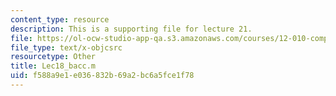 ```yaml
---
content_type: resource
description: This is a supporting file for lecture 21.
file: https://ol-ocw-studio-app-qa.s3.amazonaws.com/courses/12-010-computational-methods-of-scientific-programming-fall-2011/f588a9e1e036832b69a2bc6a5fce1f78_Lec18_bacc.m
file_type: text/x-objcsrc
resourcetype: Other
title: Lec18_bacc.m
uid: f588a9e1-e036-832b-69a2-bc6a5fce1f78
---
```


